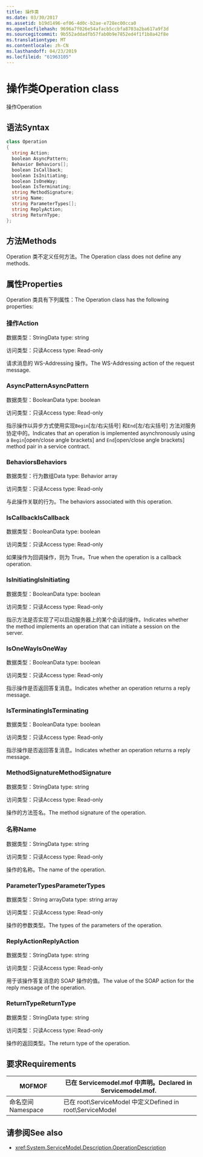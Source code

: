 ```yaml
---
title: 操作类
ms.date: 03/30/2017
ms.assetid: b19d1496-ef06-4d0c-b2ae-e728ec00cca0
ms.openlocfilehash: 9696a7f026e54afacb5ccbfa8703a2ba617a9f3d
ms.sourcegitcommit: 9b552addadfb57fab0b9e7852ed4f1f1b8a42f8e
ms.translationtype: MT
ms.contentlocale: zh-CN
ms.lasthandoff: 04/23/2019
ms.locfileid: "61963105"
---
```

# <a name="operation-class"></a><span data-ttu-id="9db7f-102">操作类</span><span class="sxs-lookup"><span data-stu-id="9db7f-102">Operation class</span></span>
<span data-ttu-id="9db7f-103">操作</span><span class="sxs-lookup"><span data-stu-id="9db7f-103">Operation</span></span>  
  
## <a name="syntax"></a><span data-ttu-id="9db7f-104">语法</span><span class="sxs-lookup"><span data-stu-id="9db7f-104">Syntax</span></span>  
  
```csharp
class Operation  
{  
  string Action;  
  boolean AsyncPattern;  
  Behavior Behaviors[];  
  boolean IsCallback;  
  boolean IsInitiating;  
  boolean IsOneWay;  
  boolean IsTerminating;  
  string MethodSignature;  
  string Name;  
  string ParameterTypes[];  
  string ReplyAction;  
  string ReturnType;  
};  
```  
  
## <a name="methods"></a><span data-ttu-id="9db7f-105">方法</span><span class="sxs-lookup"><span data-stu-id="9db7f-105">Methods</span></span>  
 <span data-ttu-id="9db7f-106">Operation 类不定义任何方法。</span><span class="sxs-lookup"><span data-stu-id="9db7f-106">The Operation class does not define any methods.</span></span>  
  
## <a name="properties"></a><span data-ttu-id="9db7f-107">属性</span><span class="sxs-lookup"><span data-stu-id="9db7f-107">Properties</span></span>  
 <span data-ttu-id="9db7f-108">Operation 类具有下列属性：</span><span class="sxs-lookup"><span data-stu-id="9db7f-108">The Operation class has the following properties:</span></span>  
  
### <a name="action"></a><span data-ttu-id="9db7f-109">操作</span><span class="sxs-lookup"><span data-stu-id="9db7f-109">Action</span></span>  
 <span data-ttu-id="9db7f-110">数据类型：String</span><span class="sxs-lookup"><span data-stu-id="9db7f-110">Data type: string</span></span>  
  
 <span data-ttu-id="9db7f-111">访问类型：只读</span><span class="sxs-lookup"><span data-stu-id="9db7f-111">Access type: Read-only</span></span>  
  
 <span data-ttu-id="9db7f-112">请求消息的 WS-Addressing 操作。</span><span class="sxs-lookup"><span data-stu-id="9db7f-112">The WS-Addressing action of the request message.</span></span>  
  
### <a name="asyncpattern"></a><span data-ttu-id="9db7f-113">AsyncPattern</span><span class="sxs-lookup"><span data-stu-id="9db7f-113">AsyncPattern</span></span>  
 <span data-ttu-id="9db7f-114">数据类型：Boolean</span><span class="sxs-lookup"><span data-stu-id="9db7f-114">Data type: boolean</span></span>  
  
 <span data-ttu-id="9db7f-115">访问类型：只读</span><span class="sxs-lookup"><span data-stu-id="9db7f-115">Access type: Read-only</span></span>  
  
 <span data-ttu-id="9db7f-116">指示操作以异步方式使用实现`Begin`[左/右尖括号] 和`End`[左/右尖括号] 方法对服务协定中的。</span><span class="sxs-lookup"><span data-stu-id="9db7f-116">Indicates that an operation is implemented asynchronously using a `Begin`[open/close angle brackets] and `End`[open/close angle brackets] method pair in a service contract.</span></span>  
  
### <a name="behaviors"></a><span data-ttu-id="9db7f-117">Behaviors</span><span class="sxs-lookup"><span data-stu-id="9db7f-117">Behaviors</span></span>  
 <span data-ttu-id="9db7f-118">数据类型：行为数组</span><span class="sxs-lookup"><span data-stu-id="9db7f-118">Data type: Behavior array</span></span>  
  
 <span data-ttu-id="9db7f-119">访问类型：只读</span><span class="sxs-lookup"><span data-stu-id="9db7f-119">Access type: Read-only</span></span>  
  
 <span data-ttu-id="9db7f-120">与此操作关联的行为。</span><span class="sxs-lookup"><span data-stu-id="9db7f-120">The behaviors associated with this operation.</span></span>  
  
### <a name="iscallback"></a><span data-ttu-id="9db7f-121">IsCallback</span><span class="sxs-lookup"><span data-stu-id="9db7f-121">IsCallback</span></span>  
 <span data-ttu-id="9db7f-122">数据类型：Boolean</span><span class="sxs-lookup"><span data-stu-id="9db7f-122">Data type: boolean</span></span>  
  
 <span data-ttu-id="9db7f-123">访问类型：只读</span><span class="sxs-lookup"><span data-stu-id="9db7f-123">Access type: Read-only</span></span>  
  
 <span data-ttu-id="9db7f-124">如果操作为回调操作，则为 True。</span><span class="sxs-lookup"><span data-stu-id="9db7f-124">True when the operation is a callback operation.</span></span>  
  
### <a name="isinitiating"></a><span data-ttu-id="9db7f-125">IsInitiating</span><span class="sxs-lookup"><span data-stu-id="9db7f-125">IsInitiating</span></span>  
 <span data-ttu-id="9db7f-126">数据类型：Boolean</span><span class="sxs-lookup"><span data-stu-id="9db7f-126">Data type: boolean</span></span>  
  
 <span data-ttu-id="9db7f-127">访问类型：只读</span><span class="sxs-lookup"><span data-stu-id="9db7f-127">Access type: Read-only</span></span>  
  
 <span data-ttu-id="9db7f-128">指示方法是否实现了可以启动服务器上的某个会话的操作。</span><span class="sxs-lookup"><span data-stu-id="9db7f-128">Indicates whether the method implements an operation that can initiate a session on the server.</span></span>  
  
### <a name="isoneway"></a><span data-ttu-id="9db7f-129">IsOneWay</span><span class="sxs-lookup"><span data-stu-id="9db7f-129">IsOneWay</span></span>  
 <span data-ttu-id="9db7f-130">数据类型：Boolean</span><span class="sxs-lookup"><span data-stu-id="9db7f-130">Data type: boolean</span></span>  
  
 <span data-ttu-id="9db7f-131">访问类型：只读</span><span class="sxs-lookup"><span data-stu-id="9db7f-131">Access type: Read-only</span></span>  
  
 <span data-ttu-id="9db7f-132">指示操作是否返回答复消息。</span><span class="sxs-lookup"><span data-stu-id="9db7f-132">Indicates whether an operation returns a reply message.</span></span>  
  
### <a name="isterminating"></a><span data-ttu-id="9db7f-133">IsTerminating</span><span class="sxs-lookup"><span data-stu-id="9db7f-133">IsTerminating</span></span>  
 <span data-ttu-id="9db7f-134">数据类型：Boolean</span><span class="sxs-lookup"><span data-stu-id="9db7f-134">Data type: boolean</span></span>  
  
 <span data-ttu-id="9db7f-135">访问类型：只读</span><span class="sxs-lookup"><span data-stu-id="9db7f-135">Access type: Read-only</span></span>  
  
 <span data-ttu-id="9db7f-136">指示操作是否返回答复消息。</span><span class="sxs-lookup"><span data-stu-id="9db7f-136">Indicates whether an operation returns a reply message.</span></span>  
  
### <a name="methodsignature"></a><span data-ttu-id="9db7f-137">MethodSignature</span><span class="sxs-lookup"><span data-stu-id="9db7f-137">MethodSignature</span></span>  
 <span data-ttu-id="9db7f-138">数据类型：String</span><span class="sxs-lookup"><span data-stu-id="9db7f-138">Data type: string</span></span>  
  
 <span data-ttu-id="9db7f-139">访问类型：只读</span><span class="sxs-lookup"><span data-stu-id="9db7f-139">Access type: Read-only</span></span>  
  
 <span data-ttu-id="9db7f-140">操作的方法签名。</span><span class="sxs-lookup"><span data-stu-id="9db7f-140">The method signature of the operation.</span></span>  
  
### <a name="name"></a><span data-ttu-id="9db7f-141">名称</span><span class="sxs-lookup"><span data-stu-id="9db7f-141">Name</span></span>  
 <span data-ttu-id="9db7f-142">数据类型：String</span><span class="sxs-lookup"><span data-stu-id="9db7f-142">Data type: string</span></span>  
  
 <span data-ttu-id="9db7f-143">访问类型：只读</span><span class="sxs-lookup"><span data-stu-id="9db7f-143">Access type: Read-only</span></span>  
  
 <span data-ttu-id="9db7f-144">操作的名称。</span><span class="sxs-lookup"><span data-stu-id="9db7f-144">The name of the operation.</span></span>  
  
### <a name="parametertypes"></a><span data-ttu-id="9db7f-145">ParameterTypes</span><span class="sxs-lookup"><span data-stu-id="9db7f-145">ParameterTypes</span></span>  
 <span data-ttu-id="9db7f-146">数据类型：String array</span><span class="sxs-lookup"><span data-stu-id="9db7f-146">Data type: string array</span></span>  
  
 <span data-ttu-id="9db7f-147">访问类型：只读</span><span class="sxs-lookup"><span data-stu-id="9db7f-147">Access type: Read-only</span></span>  
  
 <span data-ttu-id="9db7f-148">操作的参数类型。</span><span class="sxs-lookup"><span data-stu-id="9db7f-148">The types of the parameters of the operation.</span></span>  
  
### <a name="replyaction"></a><span data-ttu-id="9db7f-149">ReplyAction</span><span class="sxs-lookup"><span data-stu-id="9db7f-149">ReplyAction</span></span>  
 <span data-ttu-id="9db7f-150">数据类型：String</span><span class="sxs-lookup"><span data-stu-id="9db7f-150">Data type: string</span></span>  
  
 <span data-ttu-id="9db7f-151">访问类型：只读</span><span class="sxs-lookup"><span data-stu-id="9db7f-151">Access type: Read-only</span></span>  
  
 <span data-ttu-id="9db7f-152">用于该操作答复消息的 SOAP 操作的值。</span><span class="sxs-lookup"><span data-stu-id="9db7f-152">The value of the SOAP action for the reply message of the operation.</span></span>  
  
### <a name="returntype"></a><span data-ttu-id="9db7f-153">ReturnType</span><span class="sxs-lookup"><span data-stu-id="9db7f-153">ReturnType</span></span>  
 <span data-ttu-id="9db7f-154">数据类型：String</span><span class="sxs-lookup"><span data-stu-id="9db7f-154">Data type: string</span></span>  
  
 <span data-ttu-id="9db7f-155">访问类型：只读</span><span class="sxs-lookup"><span data-stu-id="9db7f-155">Access type: Read-only</span></span>  
  
 <span data-ttu-id="9db7f-156">操作的返回类型。</span><span class="sxs-lookup"><span data-stu-id="9db7f-156">The return type of the operation.</span></span>  
  
## <a name="requirements"></a><span data-ttu-id="9db7f-157">要求</span><span class="sxs-lookup"><span data-stu-id="9db7f-157">Requirements</span></span>  
  
|<span data-ttu-id="9db7f-158">MOF</span><span class="sxs-lookup"><span data-stu-id="9db7f-158">MOF</span></span>|<span data-ttu-id="9db7f-159">已在 Servicemodel.mof 中声明。</span><span class="sxs-lookup"><span data-stu-id="9db7f-159">Declared in Servicemodel.mof.</span></span>|  
|---------|-----------------------------------|  
|<span data-ttu-id="9db7f-160">命名空间</span><span class="sxs-lookup"><span data-stu-id="9db7f-160">Namespace</span></span>|<span data-ttu-id="9db7f-161">已在 root\ServiceModel 中定义</span><span class="sxs-lookup"><span data-stu-id="9db7f-161">Defined in root\ServiceModel</span></span>|  
  
## <a name="see-also"></a><span data-ttu-id="9db7f-162">请参阅</span><span class="sxs-lookup"><span data-stu-id="9db7f-162">See also</span></span>

- <xref:System.ServiceModel.Description.OperationDescription>
